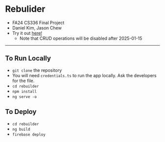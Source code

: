 # Rebulider

- FA24 CS336 Final Project
- Daniel Kim, Jason Chew
- Try it out [here!](https://rebuilder-app.web.app/)
  - Note that CRUD operations will be disabled after 2025-01-15

---

## To Run Locally

- `git clone` the repository
- You will need `credentials.ts` to run the app locally. Ask the developers for the file.
- `cd rebuilder`
- `npm install`
- `ng serve -o`

## To Deploy

- `cd rebuilder`
- `ng build`
- `firebase deploy`
